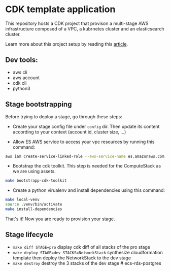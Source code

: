 # CDK template application

This repository hosts a CDK project that provison a multi-stage AWS infrastructure composed of a VPC, a kubrnetes cluster and an elasticsearch cluster.

Learn more about this project setup by reading this [article](https://medium.com/better-programming/how-to-organize-your-aws-cdk-project-f1c463aa966e).

## Dev tools:

- aws cli
- aws account
- cdk cli
- python3

## Stage bootstrapping

Before trying to deploy a stage, go through these steps:

- Create your stage config file under `config` dir. Then update its content according to your context (account id, cluster size, ...)

- Allow ES AWS service to access your vpc resources by running this command:

```bash
aws iam create-service-linked-role --aws-service-name es.amazonaws.com
```

- Bootstrap the cdk toolkit. This step is needed for the ComputeStack as we are using assets.

```bash
make bootstrapp-cdk-toolkit
```

- Create a python virualenv and install dependencies using this command:

```bash
make local-venv
source .venv/bin/activate
make install-dependencies
```

That's it! Now you are ready to provision your stage.

## Stage lifecycle

- `make diff STAGE=pro` display cdk diff of all stacks of the pro stage
- `make deploy STAGE=dev STACKS=NetworkStack` synthesize cloudformation template then deploy the NetworkStack to the dev stage
- `make destroy` destroy the 3 stacks of the dev stage
#   e c s - r d s - p o s t g r e s  
 